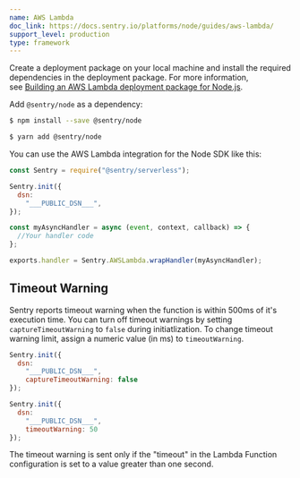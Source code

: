 ```yaml
---
name: AWS Lambda
doc_link: https://docs.sentry.io/platforms/node/guides/aws-lambda/
support_level: production
type: framework
---
```


Create a deployment package on your local machine and install the required dependencies in the deployment package. For more information, see [Building an AWS Lambda deployment package for Node.js](https://aws.amazon.com/premiumsupport/knowledge-center/lambda-deployment-package-nodejs/).

Add `@sentry/node` as a dependency:

```bash {tabTitle:npm}
$ npm install --save @sentry/node
```

```bash {tabTitle:Yarn}
$ yarn add @sentry/node
```

You can use the AWS Lambda integration for the Node SDK like this:

```javascript
const Sentry = require("@sentry/serverless");

Sentry.init({
  dsn:
    "___PUBLIC_DSN___",
});

const myAsyncHandler = async (event, context, callback) => {
  //Your handler code
};

exports.handler = Sentry.AWSLambda.wrapHandler(myAsyncHandler);
```

<!-- TODO-ADD-VERIFICATION-EXAMPLE -->

## Timeout Warning

Sentry reports timeout warning when the function is within 500ms of it's execution time. You can turn off timeout warnings by setting `captureTimeoutWarning` to `false` during initiatlization. To change timeout warning limit, assign a numeric value (in ms) to `timeoutWarning`.

```javascript {tabTitle:captumeTimeoutWarning}
Sentry.init({
  dsn:
    "___PUBLIC_DSN___",
    captureTimeoutWarning: false
});
```

```javascript {tabTitle:timeoutWarning}
Sentry.init({
  dsn:
    "___PUBLIC_DSN___",
    timeoutWarning: 50
});
```

The timeout warning is sent only if the "timeout" in the Lambda Function configuration is set to a value greater than one second.
